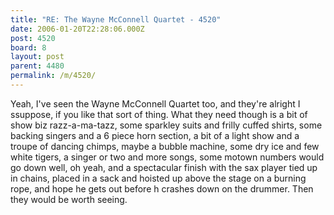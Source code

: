 ```yaml
---
title: "RE: The Wayne McConnell Quartet - 4520"
date: 2006-01-20T22:28:06.000Z
post: 4520
board: 8
layout: post
parent: 4480
permalink: /m/4520/
---
```

Yeah, I've seen the Wayne McConnell Quartet too, and they're alright I ssuppose, if you like that sort of thing.  What they need though is a bit of show biz razz-a-ma-tazz, some sparkley suits and frilly cuffed shirts, some backing singers and a 6 piece horn section, a bit of a light show and a troupe of dancing chimps, maybe a bubble machine, some dry ice  and few white tigers, a singer or two and more songs, some motown numbers would go down well, oh yeah, and a spectacular finish with the sax player tied up in chains, placed in a sack and hoisted up above the stage on a burning rope, and hope he gets out before h crashes down on the drummer.  Then they would be worth seeing.
